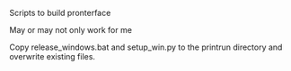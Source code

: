Scripts to build pronterface

May or may not only work for me

Copy release_windows.bat and setup_win.py to the printrun directory and overwrite existing files.